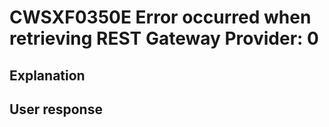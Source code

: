 # CWSXF0350E Error occurred when retrieving REST Gateway Provider: 0

## Explanation

## User response